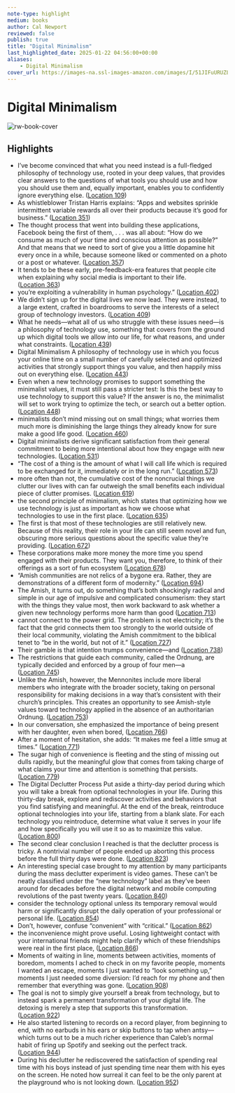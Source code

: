 ```yaml
---
note-type: highlight
medium: books
author: Cal Newport
reviewed: false
publish: true
title: "Digital Minimalism"
last_highlighted_date: 2025-01-22 04:56:00+00:00
aliases:
    - Digital Minimalism
cover_url: https://images-na.ssl-images-amazon.com/images/I/51JIFuURUZL._SL200_.jpg
---
```

# Digital Minimalism

![rw-book-cover](https://images-na.ssl-images-amazon.com/images/I/51JIFuURUZL._SL200_.jpg)

## Highlights
- I’ve become convinced that what you need instead is a full-fledged philosophy of technology use, rooted in your deep values, that provides clear answers to the questions of what tools you should use and how you should use them and, equally important, enables you to confidently ignore everything else. ([Location 109](https://readwise.io/to_kindle?action=open&asin=B07DBRBP7G&location=109))
- As whistleblower Tristan Harris explains: “Apps and websites sprinkle intermittent variable rewards all over their products because it’s good for business.” ([Location 351](https://readwise.io/to_kindle?action=open&asin=B07DBRBP7G&location=351))
- The thought process that went into building these applications, Facebook being the first of them, . . . was all about: “How do we consume as much of your time and conscious attention as possible?” And that means that we need to sort of give you a little dopamine hit every once in a while, because someone liked or commented on a photo or a post or whatever. ([Location 357](https://readwise.io/to_kindle?action=open&asin=B07DBRBP7G&location=357))
- It tends to be these early, pre-feedback-era features that people cite when explaining why social media is important to their life. ([Location 363](https://readwise.io/to_kindle?action=open&asin=B07DBRBP7G&location=363))
- you’re exploiting a vulnerability in human psychology.” ([Location 402](https://readwise.io/to_kindle?action=open&asin=B07DBRBP7G&location=402))
- We didn’t sign up for the digital lives we now lead. They were instead, to a large extent, crafted in boardrooms to serve the interests of a select group of technology investors. ([Location 409](https://readwise.io/to_kindle?action=open&asin=B07DBRBP7G&location=409))
- What he needs—what all of us who struggle with these issues need—is a philosophy of technology use, something that covers from the ground up which digital tools we allow into our life, for what reasons, and under what constraints. ([Location 439](https://readwise.io/to_kindle?action=open&asin=B07DBRBP7G&location=439))
- Digital Minimalism A philosophy of technology use in which you focus your online time on a small number of carefully selected and optimized activities that strongly support things you value, and then happily miss out on everything else. ([Location 443](https://readwise.io/to_kindle?action=open&asin=B07DBRBP7G&location=443))
- Even when a new technology promises to support something the minimalist values, it must still pass a stricter test: Is this the best way to use technology to support this value? If the answer is no, the minimalist will set to work trying to optimize the tech, or search out a better option. ([Location 448](https://readwise.io/to_kindle?action=open&asin=B07DBRBP7G&location=448))
- minimalists don’t mind missing out on small things; what worries them much more is diminishing the large things they already know for sure make a good life good. ([Location 460](https://readwise.io/to_kindle?action=open&asin=B07DBRBP7G&location=460))
- Digital minimalists derive significant satisfaction from their general commitment to being more intentional about how they engage with new technologies. ([Location 531](https://readwise.io/to_kindle?action=open&asin=B07DBRBP7G&location=531))
- “The cost of a thing is the amount of what I will call life which is required to be exchanged for it, immediately or in the long run.” ([Location 573](https://readwise.io/to_kindle?action=open&asin=B07DBRBP7G&location=573))
- more often than not, the cumulative cost of the noncrucial things we clutter our lives with can far outweigh the small benefits each individual piece of clutter promises. ([Location 619](https://readwise.io/to_kindle?action=open&asin=B07DBRBP7G&location=619))
- the second principle of minimalism, which states that optimizing how we use technology is just as important as how we choose what technologies to use in the first place. ([Location 635](https://readwise.io/to_kindle?action=open&asin=B07DBRBP7G&location=635))
- The first is that most of these technologies are still relatively new. Because of this reality, their role in your life can still seem novel and fun, obscuring more serious questions about the specific value they’re providing. ([Location 672](https://readwise.io/to_kindle?action=open&asin=B07DBRBP7G&location=672))
- These corporations make more money the more time you spend engaged with their products. They want you, therefore, to think of their offerings as a sort of fun ecosystem ([Location 678](https://readwise.io/to_kindle?action=open&asin=B07DBRBP7G&location=678))
- “Amish communities are not relics of a bygone era. Rather, they are demonstrations of a different form of modernity.” ([Location 694](https://readwise.io/to_kindle?action=open&asin=B07DBRBP7G&location=694))
- The Amish, it turns out, do something that’s both shockingly radical and simple in our age of impulsive and complicated consumerism: they start with the things they value most, then work backward to ask whether a given new technology performs more harm than good ([Location 713](https://readwise.io/to_kindle?action=open&asin=B07DBRBP7G&location=713))
- cannot connect to the power grid. The problem is not electricity; it’s the fact that the grid connects them too strongly to the world outside of their local community, violating the Amish commitment to the biblical tenet to “be in the world, but not of it.” ([Location 727](https://readwise.io/to_kindle?action=open&asin=B07DBRBP7G&location=727))
- Their gamble is that intention trumps convenience—and ([Location 738](https://readwise.io/to_kindle?action=open&asin=B07DBRBP7G&location=738))
- The restrictions that guide each community, called the Ordnung, are typically decided and enforced by a group of four men—a ([Location 745](https://readwise.io/to_kindle?action=open&asin=B07DBRBP7G&location=745))
- Unlike the Amish, however, the Mennonites include more liberal members who integrate with the broader society, taking on personal responsibility for making decisions in a way that’s consistent with their church’s principles. This creates an opportunity to see Amish-style values toward technology applied in the absence of an authoritarian Ordnung. ([Location 753](https://readwise.io/to_kindle?action=open&asin=B07DBRBP7G&location=753))
- In our conversation, she emphasized the importance of being present with her daughter, even when bored, ([Location 766](https://readwise.io/to_kindle?action=open&asin=B07DBRBP7G&location=766))
- After a moment of hesitation, she adds: “It makes me feel a little smug at times.” ([Location 771](https://readwise.io/to_kindle?action=open&asin=B07DBRBP7G&location=771))
- The sugar high of convenience is fleeting and the sting of missing out dulls rapidly, but the meaningful glow that comes from taking charge of what claims your time and attention is something that persists. ([Location 779](https://readwise.io/to_kindle?action=open&asin=B07DBRBP7G&location=779))
- The Digital Declutter Process Put aside a thirty-day period during which you will take a break from optional technologies in your life. During this thirty-day break, explore and rediscover activities and behaviors that you find satisfying and meaningful. At the end of the break, reintroduce optional technologies into your life, starting from a blank slate. For each technology you reintroduce, determine what value it serves in your life and how specifically you will use it so as to maximize this value. ([Location 800](https://readwise.io/to_kindle?action=open&asin=B07DBRBP7G&location=800))
- The second clear conclusion I reached is that the declutter process is tricky. A nontrivial number of people ended up aborting this process before the full thirty days were done. ([Location 823](https://readwise.io/to_kindle?action=open&asin=B07DBRBP7G&location=823))
- An interesting special case brought to my attention by many participants during the mass declutter experiment is video games. These can’t be neatly classified under the “new technology” label as they’ve been around for decades before the digital network and mobile computing revolutions of the past twenty years. ([Location 840](https://readwise.io/to_kindle?action=open&asin=B07DBRBP7G&location=840))
- consider the technology optional unless its temporary removal would harm or significantly disrupt the daily operation of your professional or personal life. ([Location 854](https://readwise.io/to_kindle?action=open&asin=B07DBRBP7G&location=854))
- Don’t, however, confuse “convenient” with “critical.” ([Location 862](https://readwise.io/to_kindle?action=open&asin=B07DBRBP7G&location=862))
- the inconvenience might prove useful. Losing lightweight contact with your international friends might help clarify which of these friendships were real in the first place, ([Location 866](https://readwise.io/to_kindle?action=open&asin=B07DBRBP7G&location=866))
- Moments of waiting in line, moments between activities, moments of boredom, moments I ached to check in on my favorite people, moments I wanted an escape, moments I just wanted to “look something up,” moments I just needed some diversion: I’d reach for my phone and then remember that everything was gone. ([Location 908](https://readwise.io/to_kindle?action=open&asin=B07DBRBP7G&location=908))
- The goal is not to simply give yourself a break from technology, but to instead spark a permanent transformation of your digital life. The detoxing is merely a step that supports this transformation. ([Location 922](https://readwise.io/to_kindle?action=open&asin=B07DBRBP7G&location=922))
- He also started listening to records on a record player, from beginning to end, with no earbuds in his ears or skip buttons to tap when antsy—which turns out to be a much richer experience than Caleb’s normal habit of firing up Spotify and seeking out the perfect track. ([Location 944](https://readwise.io/to_kindle?action=open&asin=B07DBRBP7G&location=944))
- During his declutter he rediscovered the satisfaction of spending real time with his boys instead of just spending time near them with his eyes on the screen. He noted how surreal it can feel to be the only parent at the playground who is not looking down. ([Location 952](https://readwise.io/to_kindle?action=open&asin=B07DBRBP7G&location=952))
